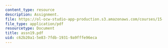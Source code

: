 ```yaml
---
content_type: resource
description: Assignment.
file: https://ol-ocw-studio-app-production.s3.amazonaws.com/courses/15-988-system-dynamics-self-study-fall-1998-spring-1999/c62b20a15e837fdb19319a9fffe96eca_assn19.pdf
file_type: application/pdf
resourcetype: Document
title: assn19.pdf
uid: c62b20a1-5e83-7fdb-1931-9a9fffe96eca
---
```

